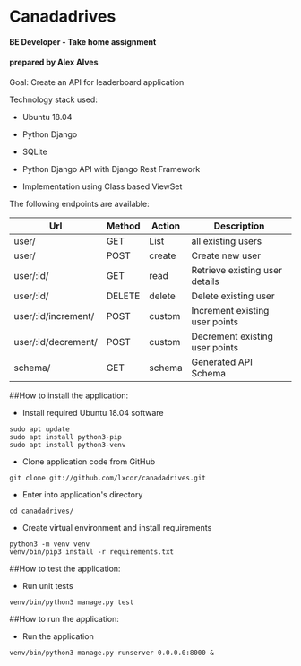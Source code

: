 # Canadadrives
#### BE Developer - Take home assignment
#### prepared by Alex Alves


Goal: Create an API for leaderboard application

Technology stack used:
- Ubuntu 18.04 
- Python Django 
- SQLite



- Python Django API with Django Rest Framework
- Implementation using Class based ViewSet

The following endpoints are available:

| Url                 | Method    | Action | Description                    |
|---------------------|-----------|--------|--------------------------------|
| user/               | GET       | List   | all existing users             |
| user/               | POST      | create | Create new user                |
| user/:id/           | GET       | read   | Retrieve existing user details |
| user/:id/           | DELETE    | delete | Delete existing user           |
| user/:id/increment/ | POST      | custom | Increment existing user points |
| user/:id/decrement/ | POST      | custom | Decrement existing user points |
| schema/             | GET       | schema | Generated API Schema           |


##How to install the application:

- Install required Ubuntu 18.04 software
```console
sudo apt update
sudo apt install python3-pip
sudo apt install python3-venv
```

- Clone application code from GitHub
```console
git clone git://github.com/lxcor/canadadrives.git
```

- Enter into application's directory
```console
cd canadadrives/
```

- Create virtual environment and install requirements
```console
python3 -m venv venv
venv/bin/pip3 install -r requirements.txt
```
##How to test the application:

- Run unit tests
```console
venv/bin/python3 manage.py test
```
##How to run the application:

- Run the application
```console
venv/bin/python3 manage.py runserver 0.0.0.0:8000 &
```

